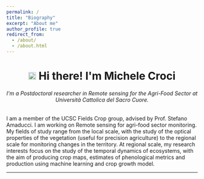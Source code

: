 ```yaml
---
permalink: /
title: "Biography"
excerpt: "About me"
author_profile: true
redirect_from: 
  - /about/
  - /about.html
---
```



<h1 align="center"><img src="https://media.giphy.com/media/hvRJCLFzcasrR4ia7z/giphy.gif" width="20px"> Hi there! I'm Michele Croci</h1>

<h6 align="center" > I'm a Postdoctoral researcher in Remote sensing for the Agri-Food Sector at Università Cattolica del Sacro Cuore.  </h6> 



I am a member of the UCSC Fields Crop group, advised by Prof. Stefano Amaducci.
I am working on Remote sensing for agri-food sector monitoring.
My fields of study range from the local scale, with the study of the optical properties of the vegetation (useful for precision agriculture) to the regional scale for monitoring changes in the territory. At regional scale, my research interests focus on the study of the temporal dynamics of ecosystems, with the aim of producing crop maps, estimates of phenological metrics and production using machine learning and crop growth model. 

------
